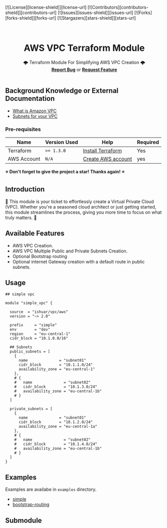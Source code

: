 <!-- PROJECT SHIELDS -->
<!--
*** declarations on the bottom of this document
managed within the footer file
-->
[![License][license-shield]][license-url] [![Contributors][contributors-shield]][contributors-url] [![Issues][issues-shield]][issues-url] [![Forks][forks-shield]][forks-url] [![Stargazers][stars-shield]][stars-url]


<div id="top"></div>
<!-- PROJECT LOGO -->
<br />
<div align="center">

  <h1 align="center"><strong>AWS VPC Terraform Module</strong></h1>
  <p align="center">
    🌩️ Terraform Module For Simplifying AWS VPC Creation 🌩️
    <br/>
    <a href="https://github.com/ishuar/terraform-aws-vpc/issues"><strong>Report Bug</a></strong> or <a href="https://github.com/ishuar/terraform-aws-vpc/issues"><strong>Request Feature</a></strong>
    <br/>
    <br/>
  </p>
</div>

## Background Knowledge or External Documentation

- [What is Amazon VPC](https://docs.aws.amazon.com/vpc/latest/userguide/what-is-amazon-vpc.html)
- [Subnets for your VPC](https://docs.aws.amazon.com/vpc/latest/userguide/configure-subnets.html)

### Pre-requisites

| Name        | Version Used | Help                                                                                                 | Required |
|-------------|--------------|------------------------------------------------------------------------------------------------------|----------|
| Terraform   | `>= 1.3.0`   | [Install Terraform](https://developer.hashicorp.com/terraform/tutorials/aws-get-started/install-cli) | Yes      |
| AWS Account | `N/A`        | [Create AWS account](https://aws.amazon.com/account/)                                                | yes      |

**⭐️ Don't forget to give the project a star! Thanks again! ⭐️**

## Introduction

🚀 This module is your ticket to effortlessly create a Virtual Private Cloud (VPC). Whether you're a seasoned cloud architect or just getting started, this module streamlines the process, giving you more time to focus on what truly matters. 🚀

## Available Features

- AWS VPC Creation.
- AWS VPC Multiple Public and Private Subnets Creation.
- Optional Bootstrap routing
- Optional internet Gateway creation with a default route in public subnets.

## Usage

```hcl
## simple vpc

module "simple_vpc" {

  source  = "ishuar/vpc/aws"
  version = "~> 2.0"

  prefix     = "simple"
  env        = "dev"
  region     = "eu-central-1"
  cidr_block = "10.1.0.0/16"

  ## Subnets
  public_subnets = [
    {
      name              = "subnet01"
      cidr_block        = "10.1.1.0/24"
      availability_zone = "eu-central-1"
    },
    # {
    #   name              = "subnet02"
    #   cidr_block        = "10.1.3.0/24"
    #   availability_zone = "eu-central-1b"
    # }
  ]

  private_subnets = [
    {
      name              = "subnet01"
      cidr_block        = "10.1.2.0/24"
      availability_zone = "eu-central-1a"
    },
    # {
    #   name              = "subnet02"
    #   cidr_block        = "10.1.4.0/24"
    #   availability_zone = "eu-central-1b"
    # }
  ]
}

```

## Examples

Examples are availabe in `examples` directory.

- [simple](/example/simple)
- [bootstrap-routing](/example/bootstrap-routing)

## Submodule
